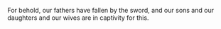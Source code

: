 For behold, our fathers have fallen by the sword, and our sons and our daughters and our wives are in captivity for this.
